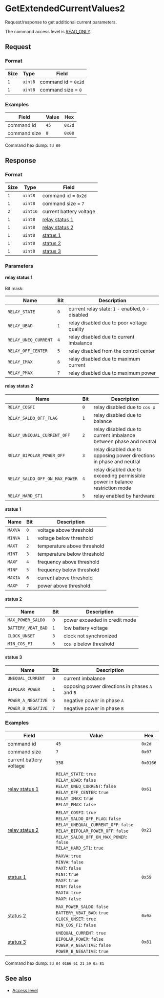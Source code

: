 # GetExtendedCurrentValues2

Request/response to get additional current parameters.

The command access level is [READ_ONLY](../basics.md#command-access-level).


## Request

### Format

| Size | Type    | Field               |
| ---- | ------- | ------------------- |
| `1`  | `uint8` | command id = `0x2d` |
| `1`  | `uint8` | command size = `0`  |

### Examples

| Field        | Value | Hex    |
| ------------ | ----- | ------ |
| command id   | `45`  | `0x2d` |
| command size | `0`   | `0x00` |

Command hex dump: `2d 00`


## Response

### Format

| Size | Type     | Field                             |
| ---- | -------- | --------------------------------- |
| `1`  | `uint8`  | command id = `0x2d`               |
| `1`  | `uint8`  | command size = `7`                |
| `2`  | `uint16` | current battery voltage           |
| `1`  | `uint8`  | [relay status 1](#relay-status-1) |
| `1`  | `uint8`  | [relay status 2](#relay-status-2) |
| `1`  | `uint8`  | [status 1](#status-1)             |
| `1`  | `uint8`  | [status 2](#status-2)             |
| `1`  | `uint8`  | [status 3](#status-3)             |

### Parameters

#### **relay status 1**

Bit mask:

| Name                 | Bit | Description                                        |
| -------------------- | --- | -------------------------------------------------- |
| `RELAY_STATE`        | `0` | current relay state: `1` - enabled, `0` - disabled |
| `RELAY_UBAD`         | `1` | relay disabled due to poor voltage quality         |
| `RELAY_UNEQ_CURRENT` | `4` | relay disabled due to current imbalance            |
| `RELAY_OFF_CENTER`   | `5` | relay disabled from the control center             |
| `RELAY_IMAX`         | `6` | relay disabled due to maximum current              |
| `RELAY_PMAX`         | `7` | relay disabled due to maximum power                |

#### **relay status 2**

| Name                           | Bit | Description                                                                   |
| ------------------------------ | --- | ----------------------------------------------------------------------------- |
| `RELAY_COSFI`                  | `0` | relay disabled due to `cos φ`                                                 |
| `RELAY_SALDO_OFF_FLAG`         | `1` | relay disabled due to balance                                                 |
| `RELAY_UNEQUAL_CURRENT_OFF`    | `2` | relay disabled due to current imbalance between phase and neutral             |
| `RELAY_BIPOLAR_POWER_OFF`      | `3` | relay disabled due to opposing power directions in phase and neutral          |
| `RELAY_SALDO_OFF_ON_MAX_POWER` | `4` | relay disabled due to exceeding permissible power in balance restriction mode |
| `RELAY_HARD_ST1`               | `5` | relay enabled by hardware                                                     |

#### **status 1**

| Name    | Bit | Description                 |
| ------- | --- | --------------------------- |
| `MAXVA` | `0` | voltage above threshold     |
| `MINVA` | `1` | voltage below threshold     |
| `MAXT`  | `2` | temperature above threshold |
| `MINT`  | `3` | temperature below threshold |
| `MAXF`  | `4` | frequency above threshold   |
| `MINF`  | `5` | frequency below threshold   |
| `MAXIA` | `6` | current above threshold     |
| `MAXP`  | `7` | power above threshold       |

#### **status 2**

| Name               | Bit | Description                   |
| ------------------ | --- | ----------------------------- |
| `MAX_POWER_SALDO`  | `0` | power exceeded in credit mode |
| `BATTERY_VBAT_BAD` | `1` | low battery voltage           |
| `CLOCK_UNSET`      | `3` | clock not synchronized        |
| `MIN_COS_FI`       | `5` | `cos φ` below threshold       |

#### **status 3**

| Name               | Bit | Description                                     |
| ------------------ | --- | ----------------------------------------------- |
| `UNEQUAL_CURRENT`  | `0` | current imbalance                               |
| `BIPOLAR_POWER`    | `1` | opposing power directions in phases `A` and `B` |
| `POWER_A_NEGATIVE` | `6` | negative power in phase `A`                     |
| `POWER_B_NEGATIVE` | `7` | negative power in phase `B`                     |

### Examples

<table>
    <thead>
        <tr>
            <th>Field</th>
            <th>Value</th>
            <th>Hex</th>
        </tr>
    </thead>
    <tbody>
        <tr>
            <td>command id</td>
            <td><code>45</code></td>
            <td><code>0x2d</code></td>
        </tr>
        <tr>
            <td>command size</td>
            <td><code>7</code></td>
            <td><code>0x07</code></td>
        </tr>
        <tr>
            <td>current battery voltage</td>
            <td><code>358</code></td>
            <td><code>0x0166</code></td>
        </tr>
        <tr>
            <td>
                <a href="#relay-status-1">relay status 1</a>
            </td>
            <td>
                <code>RELAY_STATE</code>: <code>true</code><br>
                <code>RELAY_UBAD</code>: <code>false</code><br>
                <code>RELAY_UNEQ_CURRENT</code>: <code>false</code><br>
                <code>RELAY_OFF_CENTER</code>: <code>true</code><br>
                <code>RELAY_IMAX</code>: <code>true</code><br>
                <code>RELAY_PMAX</code>: <code>false</code>
            </td>
            <td><code>0x61</code></td>
        </tr>
        <tr>
            <td>
                <a href="#relay-status-2">relay status 2</a>
            </td>
            <td>
                <code>RELAY_COSFI</code>: <code>true</code><br>
                <code>RELAY_SALDO_OFF_FLAG</code>: <code>false</code><br>
                <code>RELAY_UNEQUAL_CURRENT_OFF</code>: <code>false</code><br>
                <code>RELAY_BIPOLAR_POWER_OFF</code>: <code>false</code><br>
                <code>RELAY_SALDO_OFF_ON_MAX_POWER</code>: <code>false</code><br>
                <code>RELAY_HARD_ST1</code>: <code>true</code>
            </td>
            <td><code>0x21</code></td>
        </tr>
        <tr>
            <td>
                <a href="#status-1">status 1</a>
            </td>
            <td>
                <code>MAXVA</code>: <code>true</code><br>
                <code>MINVA</code>: <code>false</code><br>
                <code>MAXT</code>: <code>false</code><br>
                <code>MINT</code>: <code>true</code><br>
                <code>MAXF</code>: <code>true</code><br>
                <code>MINF</code>: <code>false</code><br>
                <code>MAXIA</code>: <code>true</code><br>
                <code>MAXP</code>: <code>false</code>
            </td>
            <td><code>0x59</code></td>
        </tr>
        <tr>
            <td>
                <a href="#status-2">status 2</a>
            </td>
            <td>
                <code>MAX_POWER_SALDO</code>: <code>false</code><br>
                <code>BATTERY_VBAT_BAD</code>: <code>true</code><br>
                <code>CLOCK_UNSET</code>: <code>true</code><br>
                <code>MIN_COS_FI</code>: <code>false</code>
            </td>
            <td><code>0x0a</code></td>
        </tr>
        <tr>
            <td>
                <a href="#status-3">status 3</a>
            </td>
            <td>
                <code>UNEQUAL_CURRENT</code>: <code>true</code><br>
                <code>BIPOLAR_POWER</code>: <code>false</code><br>
                <code>POWER_A_NEGATIVE</code>: <code>false</code><br>
                <code>POWER_B_NEGATIVE</code>: <code>true</code>
            </td>
            <td><code>0x81</code></td>
        </tr>
    </tbody>
</table>

Command hex dump: `2d 04 0166 61 21 59 0a 81`


## See also

* [Access level](../basics.md#command-access-level)
